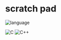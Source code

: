 # scratch pad
![language](https://img.shields.io/badge/-language-lightgrey)

![C](https://img.shields.io/badge/C-6699CB?style=flat-square&logo=c&logoColor=white"/>)
![C++](https://img.shields.io/badge/C++-6699CB?style=flat-square&logo=cplusplus&logoColor=white"/>)
